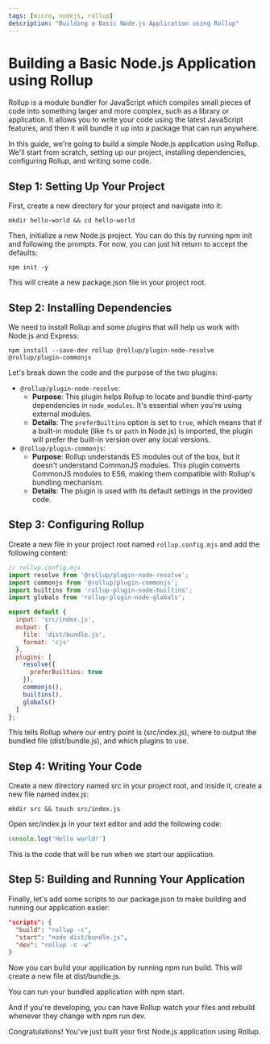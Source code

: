 ```yaml
---
tags: [micro, nodejs, rollup] 
description: "Building a Basic Node.js Application using Rollup"
---
```

 
# Building a Basic Node.js Application using Rollup

Rollup is a module bundler for JavaScript which compiles small pieces of code into something larger and more complex, such as a library or application. It allows you to write your code using the latest JavaScript features, and then it will bundle it up into a package that can run anywhere.

In this guide, we're going to build a simple Node.js application using Rollup. We'll start from scratch, setting up our project, installing dependencies, configuring Rollup, and writing some code.

## Step 1: Setting Up Your Project

First, create a new directory for your project and navigate into it:
 
```shell
mkdir hello-world && cd hello-world
```

Then, initialize a new Node.js project. You can do this by running npm init and following the prompts. For now, you can just hit return to accept the defaults:

```shell
npm init -y
```
 
This will create a new package.json file in your project root. 

## Step 2: Installing Dependencies

We need to install Rollup and some plugins that will help us work with Node.js and Express:

```shell
npm install --save-dev rollup @rollup/plugin-node-resolve @rollup/plugin-commonjs
``` 

Let's break down the code and the purpose of the two plugins:

- `@rollup/plugin-node-resolve`:
  - **Purpose**: This plugin helps Rollup to locate and bundle third-party dependencies in `node_modules`. It's essential when you're using external modules.
  - **Details**: The `preferBuiltins` option is set to `true`, which means that if a built-in module (like `fs` or `path` in Node.js) is imported, the plugin will prefer the built-in version over any local versions.
- `@rollup/plugin-commonjs`:
  - **Purpose**: Rollup understands ES modules out of the box, but it doesn't understand CommonJS modules. This plugin converts CommonJS modules to ES6, making them compatible with Rollup's bundling mechanism.
  - **Details**: The plugin is used with its default settings in the provided code.

## Step 3: Configuring Rollup

Create a new file in your project root named `rollup.config.mjs` and add the following content:

```js
// rollup.config.mjs
import resolve from '@rollup/plugin-node-resolve';
import commonjs from '@rollup/plugin-commonjs';
import builtins from 'rollup-plugin-node-builtins';
import globals from 'rollup-plugin-node-globals';

export default {
  input: 'src/index.js',
  output: {
    file: 'dist/bundle.js',
    format: 'cjs'
  },
  plugins: [
    resolve({
      preferBuiltins: true
    }),
    commonjs(),
    builtins(),
    globals()
  ]
};
```

This tells Rollup where our entry point is (src/index.js), where to output the bundled file (dist/bundle.js), and which plugins to use.

## Step 4: Writing Your Code

Create a new directory named src in your project root, and inside it, create a new file named index.js:

```shell
mkdir src && touch src/index.js
```

Open src/index.js in your text editor and add the following code:

```js
console.log('Hello world!')
```

This is the code that will be run when we start our application.

## Step 5: Building and Running Your Application

Finally, let's add some scripts to our package.json to make building and running our application easier:

```json
"scripts": {
  "build": "rollup -c",
  "start": "node dist/bundle.js",
  "dev": "rollup -c -w"
}
```

Now you can build your application by running npm run build. This will create a new file at dist/bundle.js.

You can run your bundled application with npm start.

And if you're developing, you can have Rollup watch your files and rebuild whenever they change with npm run dev.

Congratulations! You've just built your first Node.js application using Rollup.